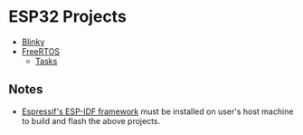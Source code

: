 # **ESP32 Projects**

- [Blinky](blinky/)
- [FreeRTOS](FreeRTOS/)
  - [Tasks](FreeRTOS/tasks/)

## **Notes**
* [Espressif's ESP-IDF framework](https://github.com/espressif/esp-idf) must be installed on user's host machine to build and flash the above projects. 


